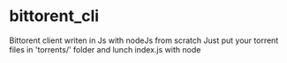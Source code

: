 # bittorent_cli

Bittorent client writen in Js with nodeJs from scratch
Just put your torrent files in 'torrents/' folder and lunch index.js with node
